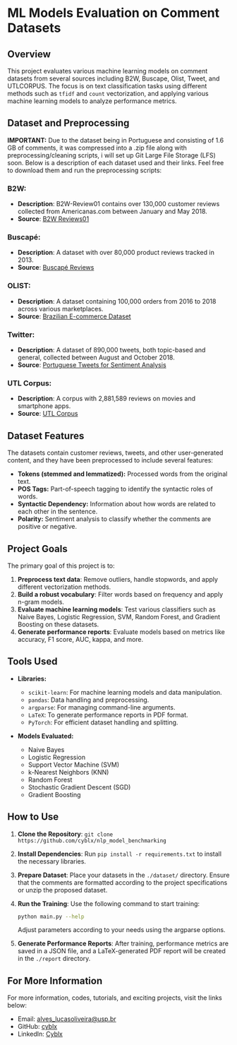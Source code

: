 # ML Models Evaluation on Comment Datasets

## Overview
This project evaluates various machine learning models on comment datasets from several sources including B2W, Buscape, Olist, Tweet, and UTLCORPUS. The focus is on text classification tasks using different methods such as `tfidf` and `count` vectorization, and applying various machine learning models to analyze performance metrics.

## Dataset and Preprocessing

**IMPORTANT:** Due to the dataset being in Portuguese and consisting of 1.6 GB of comments, it was compressed into a .zip file along with preprocessing/cleaning scripts, i will set up Git Large File Storage (LFS) soon. Below is a description of each dataset used and their links. Feel free to download them and run the preprocessing scripts:

### B2W:
- **Description**: B2W-Review01 contains over 130,000 customer reviews collected from Americanas.com between January and May 2018.
- **Source**: [B2W Reviews01](https://github.com/americanas-tech/b2w-reviews01)

### Buscapé:
- **Description**: A dataset with over 80,000 product reviews tracked in 2013.
- **Source**: [Buscapé Reviews](https://drive.google.com/file/d/1IZJuvt1uxQ4oPGAvGQQxQ_h_ZiV-Be72/view)

### OLIST:
- **Description**: A dataset containing 100,000 orders from 2016 to 2018 across various marketplaces.
- **Source**: [Brazilian E-commerce Dataset](https://www.kaggle.com/datasets/olistbr/brazilian-ecommerce?select=olist_order_items_dataset.csv)

### Twitter:
- **Description**: A dataset of 890,000 tweets, both topic-based and general, collected between August and October 2018.
- **Source**: [Portuguese Tweets for Sentiment Analysis](https://www.kaggle.com/datasets/augustop/portuguese-tweets-for-sentiment-analysis)

### UTL Corpus:
- **Description**: A corpus with 2,881,589 reviews on movies and smartphone apps.
- **Source**: [UTL Corpus](https://github.com/RogerFig/UTLCorpus)

## Dataset Features
The datasets contain customer reviews, tweets, and other user-generated content, and they have been preprocessed to include several features:
- **Tokens (stemmed and lemmatized):** Processed words from the original text.
- **POS Tags:** Part-of-speech tagging to identify the syntactic roles of words.
- **Syntactic Dependency:** Information about how words are related to each other in the sentence.
- **Polarity:** Sentiment analysis to classify whether the comments are positive or negative.

## Project Goals
The primary goal of this project is to:
1. **Preprocess text data**: Remove outliers, handle stopwords, and apply different vectorization methods.
2. **Build a robust vocabulary**: Filter words based on frequency and apply n-gram models.
3. **Evaluate machine learning models**: Test various classifiers such as Naive Bayes, Logistic Regression, SVM, Random Forest, and Gradient Boosting on these datasets.
4. **Generate performance reports**: Evaluate models based on metrics like accuracy, F1 score, AUC, kappa, and more.

## Tools Used
- **Libraries:**
  - `scikit-learn`: For machine learning models and data manipulation.
  - `pandas`: Data handling and preprocessing.
  - `argparse`: For managing command-line arguments.
  - `LaTeX`: To generate performance reports in PDF format.
  - `PyTorch`: For efficient dataset handling and splitting.

- **Models Evaluated:**
  - Naive Bayes
  - Logistic Regression
  - Support Vector Machine (SVM)
  - k-Nearest Neighbors (KNN)
  - Random Forest
  - Stochastic Gradient Descent (SGD)
  - Gradient Boosting

## How to Use
1. **Clone the Repository**:
   `git clone https://github.com/cyblx/nlp_model_benchmarking`

2. **Install Dependencies**:
   Run `pip install -r requirements.txt` to install the necessary libraries.

3. **Prepare Dataset**:
   Place your datasets in the `./dataset/` directory. Ensure that the comments are formatted according to the project specifications or unzip the proposed dataset.

4. **Run the Training**:
   Use the following command to start training:
   ```bash
   python main.py --help
   ```
   Adjust parameters according to your needs using the argparse options.

5. **Generate Performance Reports**:
   After training, performance metrics are saved in a JSON file, and a LaTeX-generated PDF report will be created in the `./report` directory.

## For More Information
For more information, codes, tutorials, and exciting projects, visit the links below:

- Email: alves_lucasoliveira@usp.br
- GitHub: [cyblx](https://github.com/cyblx)
- LinkedIn: [Cyblx](https://www.linkedin.com/in/cyblx)

